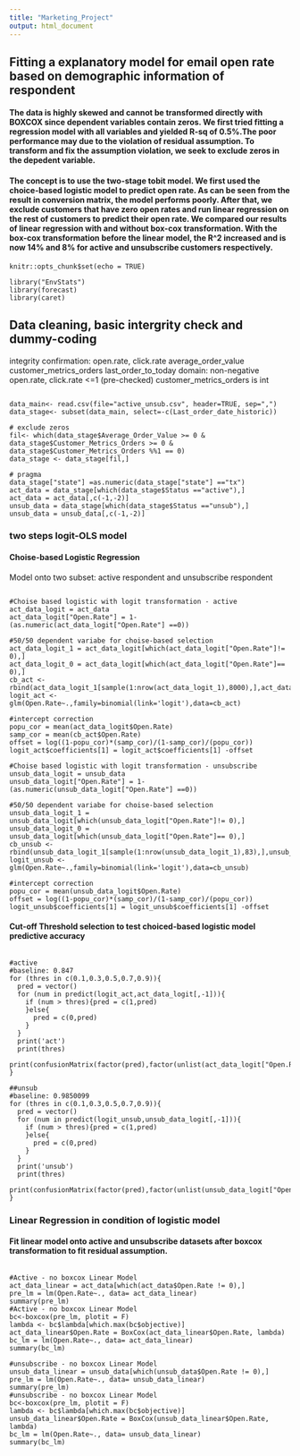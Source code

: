```yaml
---
title: "Marketing_Project"
output: html_document
---
```


## Fitting a explanatory model for email open rate based on demographic information of respondent


#### The data is highly skewed and cannot be transformed directly with BOXCOX since dependent variables contain zeros. We first tried fitting a regression model with all variables and yielded R-sq of 0.5%.The poor performance may due to the violation of residual assumption. To transform and fix the assumption violation, we seek to exclude zeros in the depedent variable.<br> 

#### The concept is to use the two-stage tobit model. We first used the choice-based logistic model to predict open rate. As can be seen from the result in conversion matrix, the model performs poorly. After that, we exclude customers that have zero open rates and run linear regression on the rest of customers to predict their open rate. We compared our results of linear regression with and without box-cox transformation. With the box-cox transformation before the linear model, the R^2 increased and is now 14% and 8% for active and unsubscribe customers respectively. <br>


```{r setup, include=FALSE}
knitr::opts_chunk$set(echo = TRUE)
```

```{r, message = FALSE, warning = FALSE}
library("EnvStats")
library(forecast)
library(caret)
```

## Data cleaning, basic intergrity check and dummy-coding
integrity confirmation: 
open.rate, click.rate average_order_value customer_metrics_orders last_order_to_today 
domain: non-negative
open.rate, click.rate <=1 (pre-checked)
customer_metrics_orders is int

```{r, warning = FALSE}

data_main<- read.csv(file="active_unsub.csv", header=TRUE, sep=",")
data_stage<- subset(data_main, select=-c(Last_order_date_historic))

# exclude zeros 
fil<- which(data_stage$Average_Order_Value >= 0 & data_stage$Customer_Metrics_Orders >= 0 & data_stage$Customer_Metrics_Orders %%1 == 0)
data_stage <- data_stage[fil,]

# pragma
data_stage["state"] =as.numeric(data_stage["state"] =="tx") 
act_data = data_stage[which(data_stage$Status =="active"),]
act_data = act_data[,c(-1,-2)]
unsub_data = data_stage[which(data_stage$Status =="unsub"),]
unsub_data = unsub_data[,c(-1,-2)]

```

### two steps logit-OLS model<p>

#### Choise-based Logistic Regression<br>
Model onto two subset: active respondent and unsubscribe respondent

```{r,  warning = FALSE}

#Choise based logistic with logit transformation - active
act_data_logit = act_data
act_data_logit["Open.Rate"] = 1-(as.numeric(act_data_logit["Open.Rate"] ==0))

#50/50 dependent variabe for choise-based selection
act_data_logit_1 = act_data_logit[which(act_data_logit["Open.Rate"]!= 0),]
act_data_logit_0 = act_data_logit[which(act_data_logit["Open.Rate"]== 0),]
cb_act <- rbind(act_data_logit_1[sample(1:nrow(act_data_logit_1),8000),],act_data_logit_0[sample(1:nrow(act_data_logit_0),8000),])
logit_act <- glm(Open.Rate~.,family=binomial(link='logit'),data=cb_act)

#intercept correction
popu_cor = mean(act_data_logit$Open.Rate)
samp_cor = mean(cb_act$Open.Rate)
offset = log((1-popu_cor)*(samp_cor)/(1-samp_cor)/(popu_cor))
logit_act$coefficients[1] = logit_act$coefficients[1] -offset

#Choise based logistic with logit transformation - unsubscribe
unsub_data_logit = unsub_data
unsub_data_logit["Open.Rate"] = 1-(as.numeric(unsub_data_logit["Open.Rate"] ==0))

#50/50 dependent variabe for choise-based selection
unsub_data_logit_1 = unsub_data_logit[which(unsub_data_logit["Open.Rate"]!= 0),]
unsub_data_logit_0 = unsub_data_logit[which(unsub_data_logit["Open.Rate"]== 0),]
cb_unsub <- rbind(unsub_data_logit_1[sample(1:nrow(unsub_data_logit_1),83),],unsub_data_logit_0[sample(1:nrow(unsub_data_logit_0),83),])
logit_unsub <- glm(Open.Rate~.,family=binomial(link='logit'),data=cb_unsub)

#intercept correction
popu_cor = mean(unsub_data_logit$Open.Rate)
offset = log((1-popu_cor)*(samp_cor)/(1-samp_cor)/(popu_cor))
logit_unsub$coefficients[1] = logit_unsub$coefficients[1] -offset

```

#### Cut-off Threshold selection to test choiced-based logistic model predictive accuracy
```{r, warning = FALSE}

#active
#baseline: 0.847
for (thres in c(0.1,0.3,0.5,0.7,0.9)){
  pred = vector()
  for (num in predict(logit_act,act_data_logit[,-1])){
    if (num > thres){pred = c(1,pred)
    }else{
      pred = c(0,pred)
    }
  }
  print('act')
  print(thres)
  print(confusionMatrix(factor(pred),factor(unlist(act_data_logit["Open.Rate"]))))
}

##unsub
#baseline: 0.9850099
for (thres in c(0.1,0.3,0.5,0.7,0.9)){
  pred = vector()
  for (num in predict(logit_unsub,unsub_data_logit[,-1])){
    if (num > thres){pred = c(1,pred)
    }else{
      pred = c(0,pred)
    }
  }
  print('unsub')
  print(thres)
  print(confusionMatrix(factor(pred),factor(unlist(unsub_data_logit["Open.Rate"]))))
}

```

### Linear Regression in condition of logistic model<br>
#### Fit linear model onto active and unsubscribe datasets after boxcox transformation to fit residual assumption. 
```{r,warning = FALSE}

#Active - no boxcox Linear Model
act_data_linear = act_data[which(act_data$Open.Rate != 0),]
pre_lm = lm(Open.Rate~., data= act_data_linear)
summary(pre_lm)
#Active - no boxcox Linear Model
bc<-boxcox(pre_lm, plotit = F)
lambda <- bc$lambda[which.max(bc$objective)]
act_data_linear$Open.Rate = BoxCox(act_data_linear$Open.Rate, lambda)
bc_lm = lm(Open.Rate~., data= act_data_linear)
summary(bc_lm)

#unsubscribe - no boxcox Linear Model
unsub_data_linear = unsub_data[which(unsub_data$Open.Rate != 0),]
pre_lm = lm(Open.Rate~., data= unsub_data_linear)
summary(pre_lm)
#unsubscribe - no boxcox Linear Model
bc<-boxcox(pre_lm, plotit = F)
lambda <- bc$lambda[which.max(bc$objective)]
unsub_data_linear$Open.Rate = BoxCox(unsub_data_linear$Open.Rate, lambda)
bc_lm = lm(Open.Rate~., data= unsub_data_linear)
summary(bc_lm)

```


